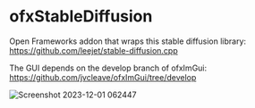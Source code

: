 # ofxStableDiffusion
Open Frameworks addon that wraps this stable diffusion library: https://github.com/leejet/stable-diffusion.cpp

The GUI depends on the develop branch of ofxImGui: https://github.com/jvcleave/ofxImGui/tree/develop

![Screenshot 2023-12-01 062447](https://github.com/Jonathhhan/ofxStableDiffusion/assets/41275844/4622905e-1fcb-4693-b2d0-48a464d2a95c)
